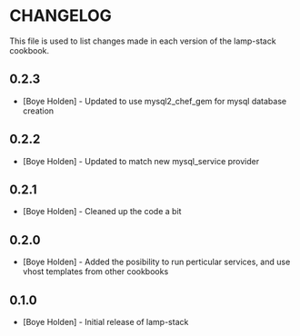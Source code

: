 CHANGELOG
=========

This file is used to list changes made in each version of the lamp-stack cookbook.

0.2.3
-----
- [Boye Holden] - Updated to use mysql2_chef_gem for mysql database creation

0.2.2
-----
- [Boye Holden] - Updated to match new mysql_service provider

0.2.1
-----
- [Boye Holden] - Cleaned up the code a bit

0.2.0
-----
- [Boye Holden] - Added the posibility to run perticular services, and use vhost templates from other cookbooks

0.1.0
-----
- [Boye Holden] - Initial release of lamp-stack